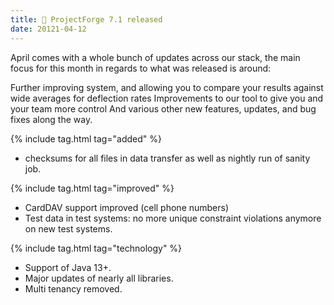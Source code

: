 ```yaml
---
title: 🚀 ProjectForge 7.1 released
date: 20121-04-12
---
```


April comes with a whole bunch of updates across our stack, the main focus for this month in regards to what was released is around:

Further improving system, and allowing you to compare your results against wide averages for deflection rates
Improvements to our tool to give you and your team more control
And various other new features, updates, and bug fixes along the way.

{% include tag.html tag="added" %}
- checksums for all files in data transfer as well as nightly run of sanity job.

{% include tag.html tag="improved" %}
- CardDAV support improved (cell phone numbers)
- Test data in test systems: no more unique constraint violations anymore on new test systems.

{% include tag.html tag="technology" %}
- Support of Java 13+.
- Major updates of nearly all libraries.
- Multi tenancy removed.



